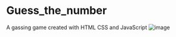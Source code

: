 # Guess_the_number
A gassing game created with HTML CSS and JavaScript 
![image](https://github.com/Dorelis26/Guess_the_number/assets/115403319/02007d5c-4d2f-4220-b010-7010289181fc)
